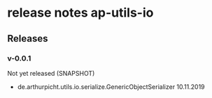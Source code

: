 # release notes ap-utils-io

## Releases

### v-0.0.1

Not yet released (SNAPSHOT)

* de.arthurpicht.utils.io.serialize.GenericObjectSerializer 10.11.2019
